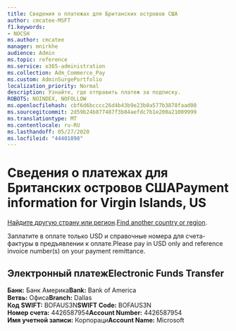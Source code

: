 ```yaml
---
title: Сведения о платежах для Британских островов США
author: cmcatee-MSFT
f1.keywords:
- NOCSH
ms.author: cmcatee
manager: mnirkhe
audience: Admin
ms.topic: reference
ms.service: o365-administration
ms.collection: Adm_Commerce_Pay
ms.custom: AdminSurgePortfolio
localization_priority: Normal
description: Узнайте, где отправить платеж за подписку.
ROBOTS: NOINDEX, NOFOLLOW
ms.openlocfilehash: cbf6d6bcccc26d4b43b9e23b0a577b3878faad00
ms.sourcegitcommit: 2d59b24b877487f3b84aefdc7b1e200a21009999
ms.translationtype: MT
ms.contentlocale: ru-RU
ms.lasthandoff: 05/27/2020
ms.locfileid: "44401898"
---
```

# <a name="payment-information-for-virgin-islands-us"></a><span data-ttu-id="ffa59-103">Сведения о платежах для Британских островов США</span><span class="sxs-lookup"><span data-stu-id="ffa59-103">Payment information for Virgin Islands, US</span></span>

<span data-ttu-id="ffa59-104">[Найдите другую страну или регион](../billing-and-payments/pay-for-your-subscription.md).</span><span class="sxs-lookup"><span data-stu-id="ffa59-104">[Find another country or region](../billing-and-payments/pay-for-your-subscription.md).</span></span>

<span data-ttu-id="ffa59-105">Заплатите в оплате только USD и справочные номера для счета-фактуры в предъявлении к оплате.</span><span class="sxs-lookup"><span data-stu-id="ffa59-105">Please pay in USD only and reference invoice number(s) on your payment remittance.</span></span>

## <a name="electronic-funds-transfer"></a><span data-ttu-id="ffa59-106">Электронный платеж</span><span class="sxs-lookup"><span data-stu-id="ffa59-106">Electronic Funds Transfer</span></span>

<span data-ttu-id="ffa59-107">**Банк:** Банк Америка</span><span class="sxs-lookup"><span data-stu-id="ffa59-107">**Bank:** Bank of America</span></span>  
<span data-ttu-id="ffa59-108">**Ветвь:** Офиса</span><span class="sxs-lookup"><span data-stu-id="ffa59-108">**Branch:** Dallas</span></span>  
<span data-ttu-id="ffa59-109">**Код SWIFT:** BOFAUS3N</span><span class="sxs-lookup"><span data-stu-id="ffa59-109">**SWIFT Code:** BOFAUS3N</span></span>  
<span data-ttu-id="ffa59-110">**Номер счета:** 4426587954</span><span class="sxs-lookup"><span data-stu-id="ffa59-110">**Account Number:** 4426587954</span></span>  
<span data-ttu-id="ffa59-111">**Имя учетной записи:** Корпораци</span><span class="sxs-lookup"><span data-stu-id="ffa59-111">**Account Name:** Microsoft</span></span>  
